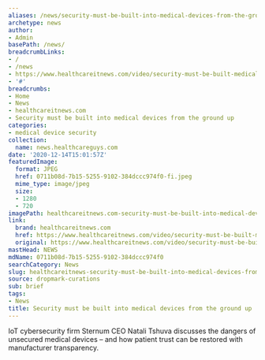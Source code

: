 ```yaml
---
aliases: /news/security-must-be-built-into-medical-devices-from-the-ground-up
archetype: news
author:
- Admin
basePath: /news/
breadcrumbLinks:
- /
- /news
- https://www.healthcareitnews.com/video/security-must-be-built-medical-devices-ground
- '#'
breadcrumbs:
- Home
- News
- healthcareitnews.com
- Security must be built into medical devices from the ground up
categories:
- medical device security
collection:
  name: news.healthcareguys.com
date: '2020-12-14T15:01:57Z'
featuredImage:
  format: JPEG
  href: 0711b08d-7b15-5255-9102-384dccc974f0-fi.jpeg
  mime_type: image/jpeg
  size:
  - 1280
  - 720
imagePath: healthcareitnews.com-security-must-be-built-into-medical-devices-from-the-ground-up
link:
  brand: healthcareitnews.com
  href: https://www.healthcareitnews.com/video/security-must-be-built-medical-devices-ground
  original: https://www.healthcareitnews.com/video/security-must-be-built-medical-devices-ground
mastHead: NEWS
mdName: 0711b08d-7b15-5255-9102-384dccc974f0
searchCategory: News
slug: healthcareitnews-security-must-be-built-into-medical-devices-from-the-ground-up
source: dropmark-curations
sub: brief
tags:
- News
title: Security must be built into medical devices from the ground up
---
```


IoT cybersecurity firm Sternum CEO Natali Tshuva discusses the dangers of unsecured medical devices – and how patient trust can be restored with manufacturer transparency.